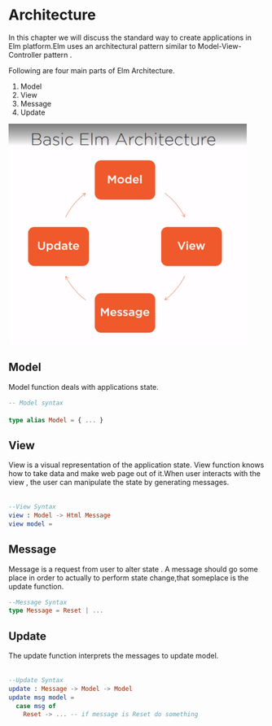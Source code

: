 # Architecture

<!-- https://learning.oreilly.com/library/view/web-applications-with/9781484226100/html/434702_1_En_5_Chapter.xhtml -->

In this chapter we will discuss the standard way to create applications in Elm platform.Elm uses an architectural pattern similar to Model-View-Controller pattern .

Following are four main parts of Elm Architecture.

1. Model
2. View
3. Message
4. Update

<!-- Add a new image make circle shaped and arrows in different style -->
!["Architecture"](https://github.com/kannans89/ElmRepo/blob/master/images/11_architecture1.PNG?raw=true)

## Model

Model function deals with applications state.

```elm
-- Model syntax

type alias Model = { ... }

```

## View

 View is a visual representation of the application state. View function knows how to take data and make web page out of it.When user interacts with the view , the user can manipulate the state by generating messages.

 ```elm

 --View Syntax
view : Model -> Html Message
view model =

 ```

## Message

Message is a request from user to alter state . A message should go some place in order to actually to perform state change,that someplace is the update function.

```elm
--Message Syntax
type Message = Reset | ...

```

## Update

The update function interprets  the messages to update model.

```elm

--Update Syntax
update : Message -> Model -> Model
update msg model =
  case msg of
    Reset -> ... -- if message is Reset do something


```